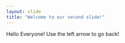 ```yaml
---
layout: slide
title: "Welcome to our second slide!"
---
```

Hello Everyone!
Use the left arrow to go back!
